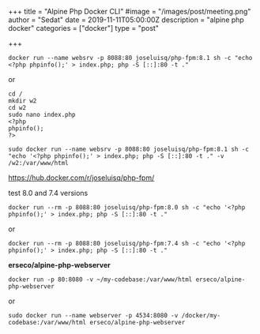 +++
title = "Alpine Php Docker CLI"
#image = "/images/post/meeting.png"
author = "Sedat"
date = 2019-11-11T05:00:00Z
description = "alpine php docker"
categories = ["docker"]
type = "post"

+++
```
docker run --name websrv -p 8088:80 joseluisq/php-fpm:8.1 sh -c "echo <?php phpinfo();' > index.php; php -S [::]:80 -t ."
```
or

```
cd /
mkdir w2
cd w2
sudo nano index.php
<?php
phpinfo();
?>

sudo docker run --name websrv -p 8088:80 joseluisq/php-fpm:8.1 sh -c "echo '<?php phpinfo();' > index.php; php -S [::]:80 -t ." -v /w2:/var/www/html
```

https://hub.docker.com/r/joseluisq/php-fpm/

test 8.0 and 7.4 versions
```
docker run --rm -p 8088:80 joseluisq/php-fpm:8.0 sh -c "echo '<?php phpinfo();' > index.php; php -S [::]:80 -t ."
```
or
```
docker run --rm -p 8088:80 joseluisq/php-fpm:7.4 sh -c "echo '<?php phpinfo();' > index.php; php -S [::]:80 -t ."
```
**erseco/alpine-php-webserver**
```
docker run -p 80:8080 -v ~/my-codebase:/var/www/html erseco/alpine-php-webserver
```
or
```
sudo docker run --name webserver -p 4534:8080 -v /docker/my-codebase:/var/www/html erseco/alpine-php-webserver
```





